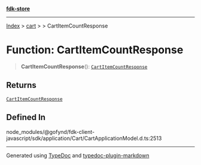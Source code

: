 [**fdk-store**](../../../README.md)
***

[Index](../../../API.md) > [cart](../../README.md) > [<internal>](../README.md) > CartItemCountResponse

# Function: CartItemCountResponse

> **CartItemCountResponse**(): [`CartItemCountResponse`](../type-aliases/type-alias.CartItemCountResponse.md)

## Returns

[`CartItemCountResponse`](../type-aliases/type-alias.CartItemCountResponse.md)

## Defined In

node\_modules/@gofynd/fdk-client-javascript/sdk/application/Cart/CartApplicationModel.d.ts:2513

***
Generated using [TypeDoc](https://typedoc.org/) and [typedoc-plugin-markdown](https://www.npmjs.com/package/typedoc-plugin-markdown)

